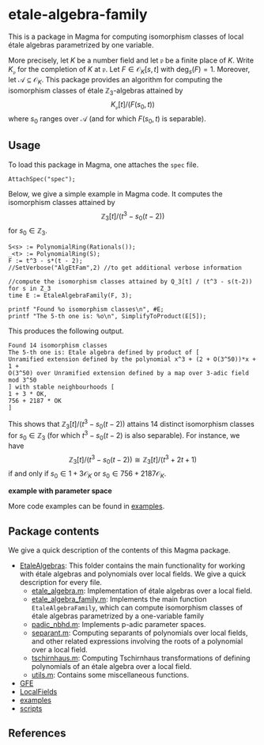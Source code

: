 # etale-algebra-family

This is a package in Magma for computing isomorphism classes of local étale algebras parametrized by one variable.

More precisely, let $K$ be a number field and let $\mathfrak p$ be a finite place of $K$. Write $K_{\mathfrak p}$ for the completion of $K$ at $\mathfrak p$. Let $F\in \mathcal O_K[s,t]$ with $\deg_s(F) = 1$. Moreover, let $\mathcal A\subseteq\mathcal O_K$. This package provides an algorithm for computing the isomorphism classes of étale $\mathbb Z_3$-algebras attained by
$$K_{\mathfrak p}[t] / (F(s_0,t))$$
where $s_0$ ranges over $\mathcal A$ (and for which $F(s_0,t)$ is separable).


## Usage

To load this package in Magma, one attaches the `spec` file.

```
AttachSpec("spec");
```

Below, we give a simple example in Magma code. It computes the isomorphism classes attained by
$$\mathbb Z_3[t] / (t^3 - s_0(t-2))$$
for $s_0\in\mathbb Z_3$.

```
S<s> := PolynomialRing(Rationals());
_<t> := PolynomialRing(S);
F := t^3 - s*(t - 2);
//SetVerbose("AlgEtFam",2) //to get additional verbose information

//compute the isomorphism classes attained by Q_3[t] / (t^3 - s(t-2)) for s in Z_3
time E := EtaleAlgebraFamily(F, 3);

printf "Found %o isomorphism classes\n", #E;
printf "The 5-th one is: %o\n", SimplifyToProduct(E[5]);
```

This produces the following output.

```
Found 14 isomorphism classes
The 5-th one is: Etale algebra defined by product of [
Unramified extension defined by the polynomial x^3 + (2 + O(3^50))*x + 1 + 
O(3^50) over Unramified extension defined by a map over 3-adic field mod 3^50
] with stable neighbourhoods [
1 + 3 * OK,
756 + 2187 * OK
]
```

This shows that $\mathbb Z_3[t] / (t^3 - s_0(t-2))$ attains $14$ distinct isomorphism classes for $s_0\in\mathbb Z_3$ (for which $t^3 - s_0(t-2)$ is also separable). For instance, we have
$$\mathbb Z_3[t] / (t^3 - s_0(t-2)) \cong \mathbb Z_3[t] / (t^3 + 2t + 1)$$
if and only if $s_0\in 1 + 3\mathcal O_K$ or $s_0\in 756 + 2187\mathcal O_K$.

**example with parameter space**

More code examples can be found in [examples](examples).


## Package contents

We give a quick description of the contents of this Magma package.

* [EtaleAlgebras](EtaleAlgebras): This folder contains the main functionality for working with étale algebras and polynomials over local fields. We give a quick description for every file.
	+ [etale_algebra.m](EtaleAlgebras/etale_algebra.m): Implementation of étale algebras over a local field.
	+ [etale_algebra_family.m](EtaleAlgebras/etale_algebra_family.m): Implements the main function `EtaleAlgebraFamily`, which can compute isomorphism classes of étale algebras parametrized by a one-variable family
	+ [padic_nbhd.m](EtaleAlgebras/padic_nbhd.m): Implements p-adic parameter spaces.
	+ [separant.m](EtaleAlgebras/separant.m): Computing separants of polynomials over local fields, and other related expressions involving the roots of a polynomial over a local field.
	+ [tschirnhaus.m](EtaleAlgebras/tschirnhaus.m): Computing Tschirnhaus transformations of defining polynomials of an étale algebra over a local field.
	+ [utils.m](EtaleAlgebras/utils.m): Contains some miscellaneous functions.
* [GFE](GFE)
* [LocalFields](LocalFields)
* [examples](examples)
* [scripts](scripts)


## References

